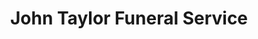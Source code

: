 ---
title: "John Taylor Funeral Service"
url: /kenilworth/john-taylor-funeral-service/
shop: funeral directors
---